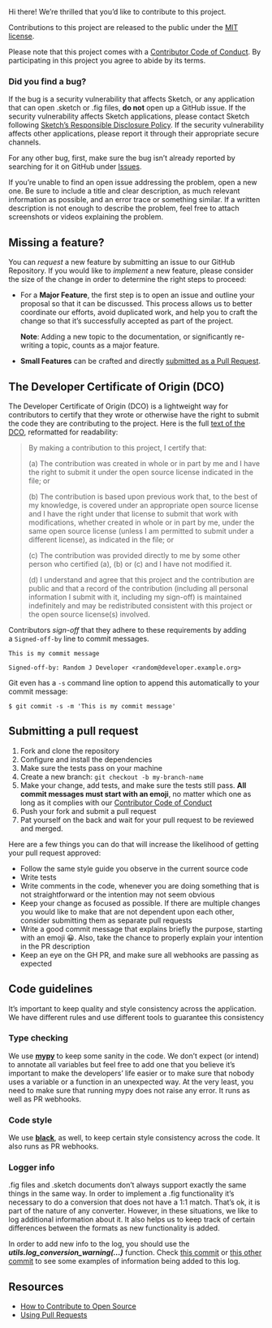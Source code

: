 Hi there! We’re thrilled that you’d like to contribute to this project.

Contributions to this project are released to the public under the [MIT license](LICENSE).

Please note that this project comes with a [Contributor Code of Conduct](CODE_OF_CONDUCT.md). By participating in this project you agree to abide by its terms.

### Did you find a bug?

If the bug is a security vulnerability that affects Sketch, or any application that can open .sketch or .fig files, **do not** open up a GitHub issue. If the security vulnerability affects Sketch applications, please contact Sketch following [Sketch’s Responsible Disclosure Policy](https://www.sketch.com/security/disclosure/). If the security vulnerability affects other applications, please report it through their appropriate secure channels.

For any other bug, first, make sure the bug isn’t already reported by searching for it on GitHub under [Issues](https://github.com/sketch-hq/fig2sketch/issues).

If you’re unable to find an open issue addressing the problem, open a new one. Be sure to include a title and clear description, as much relevant information as possible, and an error trace or something similar. If a written description is not enough to describe the problem, feel free to attach screenshots or videos explaining the problem.

## Missing a feature?

You can *request* a new feature by submitting an issue to our GitHub Repository. If you would like to *implement* a new feature, please consider the size of the change in order to determine the right steps to proceed:

- For a **Major Feature**, the first step is to open an issue and outline your proposal so that it can be discussed. This process allows us to better coordinate our efforts, avoid duplicated work, and help you to craft the change so that it’s successfully accepted as part of the project.
    
    **Note**: Adding a new topic to the documentation, or significantly re-writing a topic, counts as a major feature.
    
- **Small Features** can be crafted and directly [submitted as a Pull Request](about:blank#submitting-a-pull-request).

## The Developer Certificate of Origin (DCO)

The Developer Certificate of Origin (DCO) is a lightweight way for contributors to certify that they wrote or otherwise have the right to submit the code they are contributing to the project. Here is the full [text of the DCO](https://developercertificate.org/), reformatted for readability:

> By making a contribution to this project, I certify that:
> 
> 
> (a) The contribution was created in whole or in part by me and I have the right to submit it under the open source license indicated in the file; or
> 
> (b) The contribution is based upon previous work that, to the best of my knowledge, is covered under an appropriate open source license and I have the right under that license to submit that work with modifications, whether created in whole or in part by me, under the same open source license (unless I am permitted to submit under a different license), as indicated in the file; or
> 
> (c) The contribution was provided directly to me by some other person who certified (a), (b) or (c) and I have not modified it.
> 
> (d) I understand and agree that this project and the contribution are public and that a record of the contribution (including all personal information I submit with it, including my sign-off) is maintained indefinitely and may be redistributed consistent with this project or the open source license(s) involved.
> 

Contributors *sign-off* that they adhere to these requirements by adding a `Signed-off-by` line to commit messages.

```
This is my commit message

Signed-off-by: Random J Developer <random@developer.example.org>
```

Git even has a `-s` command line option to append this automatically to your commit message:

```
$ git commit -s -m 'This is my commit message'
```

## Submitting a pull request

1. Fork and clone the repository
2. Configure and install the dependencies
3. Make sure the tests pass on your machine
4. Create a new branch: `git checkout -b my-branch-name`
5. Make your change, add tests, and make sure the tests still pass. **All commit messages must start with an emoji**, no matter which one as long as it complies with our [Contributor Code of Conduct](CODE_OF_CONDUCT.md)
6. Push your fork and submit a pull request
7. Pat yourself on the back and wait for your pull request to be reviewed and merged.

Here are a few things you can do that will increase the likelihood of getting your pull request approved:

- Follow the same style guide you observe in the current source code
- Write tests
- Write comments in the code, whenever you are doing something that is not straightforward or the intention may not seem obvious
- Keep your change as focused as possible. If there are multiple changes you would like to make that are not dependent upon each other, consider submitting them as separate pull requests
- Write a good commit message that explains briefly the purpose, starting with an emoji 😀. Also, take the chance to properly explain your intention in the PR description
- Keep an eye on the GH PR, and make sure all webhooks are passing as expected

## Code guidelines

It’s important to keep quality and style consistency across the application. We have different rules and use different tools to guarantee this consistency

### Type checking

We use [**mypy**](http://mypy-lang.org/) to keep some sanity in the code. We don’t expect (or intend) to annotate all variables but feel free to add one that you believe it’s important to make the developers’ life easier or to make sure that nobody uses a variable or a function in an unexpected way. At the very least, you need to make sure that running mypy does not raise any error. It runs as well as PR webhooks.

### Code style

We use [**black**](https://github.com/psf/black), as well, to keep certain style consistency across the code. It also runs as PR webhooks.

### Logger info

.fig files and .sketch documents don’t always support exactly the same things in the same way. In order to implement a .fig functionality it’s necessary to do a conversion that does not have a 1:1 match. That’s ok, it is part of the nature of any converter. However, in these situations, we like to log additional information about it. It also helps us to keep track of certain differences between the formats as new functionality is added.

In order to add new info to the log, you should use the ***utils.log_conversion_warning(…)*** function. Check [this commit](https://github.com/sketch-hq/fig2sketch/commit/eb5dc8daf383c1ffac428f213805b5517ceced03) or [this other commit](https://github.com/sketch-hq/fig2sketch/commit/538ce269a97955f8884f3d7bf8a9b0e1fcabe38b) to see some examples of information being added to this log.

## Resources

- [How to Contribute to Open Source](https://opensource.guide/how-to-contribute/)
- [Using Pull Requests](https://help.github.com/articles/about-pull-requests/)
